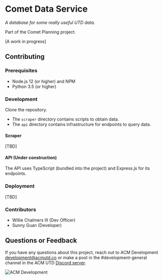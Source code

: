 # Comet Data Service
*A database for some really useful UTD data.*

Part of the Comet Planning project.

[A work in progress]

## Contributing
### Prerequisites
- Node.js 12 (or higher) and NPM
- Python 3.5 (or higher)

### Development
Clone the repository.

- The `scraper` directory contains scripts to obtain data.
- The `api` directory contains infrastructure for endpoints to query data.

#### Scraper
[TBD]

#### API (Under construction)
The API uses TypeScript (bundled into the project) and Express.js for its endpoints.

### Deployment
[TBD]

### Contributors
- Willie Chalmers III (Dev Officer)
- Sunny Guan (Developer)

## Questions or Feedback
If you have any questions about this project, reach out to ACM Development
[development@acmutd.co](mailto:development@acmutd.co) or make a post in the
#development-general channel in the ACM UTD [Discord server](http://acmutd.co/discord).

![ACM Development](https://www.acmutd.co/brand/Development/Banners/light_dark_background.png)